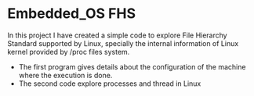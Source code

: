 # Embedded_OS FHS


In this project I have created a simple code to explore File Hierarchy Standard supported by Linux, specially the internal information of Linux kernel provided by  /proc files system.

- The first program gives details about the configuration of the machine where the execution is done.
- The second code explore processes and thread in Linux


